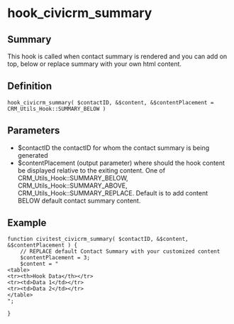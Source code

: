 # hook_civicrm_summary

## Summary

This hook is called when contact summary is rendered and you can add on
top, below or replace summary with your own html content.

## Definition

    hook_civicrm_summary( $contactID, &$content, &$contentPlacement = CRM_Utils_Hook::SUMMARY_BELOW )

## Parameters

-   $contactID the contactID for whom the contact summary is being
    generated
-   $contentPlacement (output parameter) where should the hook content
    be displayed relative to the exiting content. One of
    CRM_Utils_Hook::SUMMARY_BELOW, CRM_Utils_Hook::SUMMARY_ABOVE,
    CRM_Utils_Hook::SUMMARY_REPLACE. Default is to add content BELOW
    default contact summary content.

## Example

    function civitest_civicrm_summary( $contactID, &$content, &$contentPlacement ) {
        // REPLACE default Contact Summary with your customized content
        $contentPlacement = 3;
        $content = "
    <table>
    <tr><th>Hook Data</th></tr>
    <tr><td>Data 1</td></tr>
    <tr><td>Data 2</td></tr>
    </table>
    ";

    }
